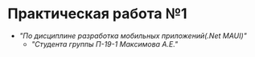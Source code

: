 # Практическая работа №1
 - *"По дисциплине разработка мобильных приложений(.Net MAUI)"*
   - *"Студента группы П-19-1 Максимова А.Е."*
